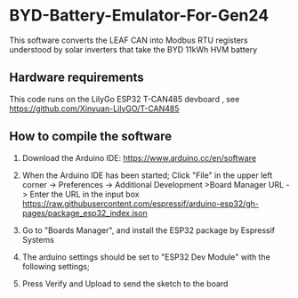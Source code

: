 # BYD-Battery-Emulator-For-Gen24
This software converts the LEAF CAN into Modbus RTU registers understood by solar inverters that take the BYD 11kWh HVM battery

## Hardware requirements
This code runs on the LilyGo ESP32 T-CAN485 devboard , see https://github.com/Xinyuan-LilyGO/T-CAN485

## How to compile the software
1. Download the Arduino IDE: https://www.arduino.cc/en/software
2. When the Arduino IDE has been started;
Click "File" in the upper left corner -> Preferences -> Additional Development >Board Manager URL -> Enter the URL in the input box https://raw.githubusercontent.com/espressif/arduino-esp32/gh-pages/package_esp32_index.json
3. Go to "Boards Manager", and install the ESP32 package by Espressif Systems
4. The arduino settings should be set to "ESP32 Dev Module" with the following settings;

5. Press Verify and Upload to send the sketch to the board

